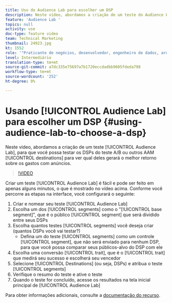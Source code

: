 ```yaml
---
title: Uso do Audience Lab para escolher um DSP
description: Neste vídeo, abordamos a criação de um teste do Audience Lab, para que você possa testar DSPs A/B ou outros destinos do AAM para ver qual deles gerará o melhor retorno sobre os gastos com anúncios.
feature: 'Audience Lab '
topics: null
activity: use
doc-type: feature video
team: Technical Marketing
thumbnail: 24923.jpg
kt: 1552
role: '"Praticante de negócios, desenvolvedor, engenheiro de dados, arquiteto, arquiteto de dados, administrador, líder"'
level: Intermediário
translation-type: tm+mt
source-git-commit: a7dc335e75697a7b1720eccdadbb9605fdeda798
workflow-type: tm+mt
source-wordcount: '252'
ht-degree: 0%

---
```



# Usando [!UICONTROL Audience Lab] para escolher um DSP {#using-audience-lab-to-choose-a-dsp}

Neste vídeo, abordamos a criação de um teste [!UICONTROL Audience Lab], para que você possa testar os DSPs do teste A/B ou outros AAM [!UICONTROL destinations] para ver qual deles gerará o melhor retorno sobre os gastos com anúncios.

>[!VIDEO](https://video.tv.adobe.com/v/24923/?quality=12)

Criar um teste [!UICONTROL Audience Lab] é fácil e pode ser feito em apenas alguns minutos, o que é mostrado no vídeo acima. Conforme você percorre as etapas na interface, você configurará o seguinte:

1. Criar e nomear seu teste [!UICONTROL Audience Lab]
1. Escolha um dos [!UICONTROL segments] como o &quot;[!UICONTROL base segment]&quot;, que é o público [!UICONTROL segment] que será dividido entre seus DSPs
1. Escolha quantos testes [!UICONTROL segments] você deseja criar (quantos DSPs você vai testar?)
   * Defina um do teste [!UICONTROL segments] como um controle [!UICONTROL segment], que não será enviado para nenhum DSP, para que você possa comparar seus públicos-alvo do DSP com ele
1. Escolha uma conversão [!UICONTROL trait], que é o [!UICONTROL trait] que medirá seu sucesso e escolherá seu vencedor
1. Selecione [!UICONTROL Destinations] (ou seja, DSPs) e atribua o teste [!UICONTROL segments]
1. Verifique o resumo do teste e ative o teste
1. Quando o teste for concluído, acesse os resultados na tela inicial principal de [!UICONTROL Audience Lab]

Para obter informações adicionais, consulte a [documentação do recurso](https://marketing.adobe.com/resources/help/en_US/aam/audience-lab.html).
